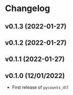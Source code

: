 # Changelog

<!--next-version-placeholder-->

## v0.1.3 (2022-01-27)


## v0.1.2 (2022-01-27)


## v0.1.1 (2022-01-27)


## v0.1.0 (12/01/2022)

- First release of `pycounts_dl`!